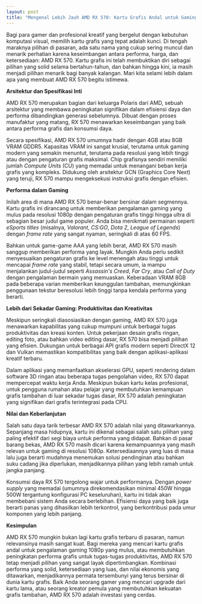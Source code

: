 ```yaml
---
layout: post
title: "Mengenal Lebih Jauh AMD RX 570: Kartu Grafis Andal untuk Gaming dan Produktivitas"
---
```


Bagi para gamer dan profesional kreatif yang bergelut dengan kebutuhan komputasi visual, memilih kartu grafis yang tepat adalah kunci. Di tengah maraknya pilihan di pasaran, ada satu nama yang cukup sering muncul dan menarik perhatian karena keseimbangan antara performa, harga, dan ketersediaan: AMD RX 570. Kartu grafis ini telah membuktikan diri sebagai pilihan yang solid selama bertahun-tahun, dan bahkan hingga kini, ia masih menjadi pilihan menarik bagi banyak kalangan. Mari kita selami lebih dalam apa yang membuat AMD RX 570 begitu istimewa.

**Arsitektur dan Spesifikasi Inti**

AMD RX 570 merupakan bagian dari keluarga Polaris dari AMD, sebuah arsitektur yang membawa peningkatan signifikan dalam efisiensi daya dan performa dibandingkan generasi sebelumnya. Dibuat dengan proses manufaktur yang matang, RX 570 menawarkan keseimbangan yang baik antara performa grafis dan konsumsi daya.

Secara spesifikasi, AMD RX 570 umumnya hadir dengan 4GB atau 8GB VRAM GDDR5. Kapasitas VRAM ini sangat krusial, terutama untuk gaming modern yang semakin menuntut, terutama pada resolusi yang lebih tinggi atau dengan pengaturan grafis maksimal. Chip grafisnya sendiri memiliki jumlah *Compute Units* (CU) yang memadai untuk menangani beban kerja grafis yang kompleks. Didukung oleh arsitektur GCN (Graphics Core Next) yang teruji, RX 570 mampu mengeksekusi instruksi grafis dengan efisien.

**Performa dalam Gaming**

Inilah area di mana AMD RX 570 benar-benar bersinar dalam segmennya. Kartu grafis ini dirancang untuk memberikan pengalaman gaming yang mulus pada resolusi 1080p dengan pengaturan grafis tinggi hingga ultra di sebagian besar judul game populer. Anda bisa menikmati permainan seperti *eSports titles* (misalnya, *Valorant*, *CS:GO*, *Dota 2*, *League of Legends*) dengan *frame rate* yang sangat nyaman, seringkali di atas 60 FPS.

Bahkan untuk game-game AAA yang lebih berat, AMD RX 570 masih sanggup memberikan performa yang layak. Mungkin Anda perlu sedikit menyesuaikan pengaturan grafis ke level menengah atau tinggi untuk mencapai *frame rate* yang stabil, tetapi secara umum, ia mampu menjalankan judul-judul seperti *Assassin's Creed*, *Far Cry*, atau *Call of Duty* dengan pengalaman bermain yang memuaskan. Keberadaan VRAM 8GB pada beberapa varian memberikan keunggulan tambahan, memungkinkan penggunaan tekstur beresolusi lebih tinggi tanpa kendala performa yang berarti.

**Lebih dari Sekadar Gaming: Produktivitas dan Kreativitas**

Meskipun seringkali diasosiasikan dengan gaming, AMD RX 570 juga menawarkan kapabilitas yang cukup mumpuni untuk berbagai tugas produktivitas dan kreasi konten. Untuk pekerjaan desain grafis ringan, editing foto, atau bahkan video editing dasar, RX 570 bisa menjadi pilihan yang efisien. Dukungan untuk berbagai API grafis modern seperti DirectX 12 dan Vulkan memastikan kompatibilitas yang baik dengan aplikasi-aplikasi kreatif terbaru.

Dalam aplikasi yang memanfaatkan akselerasi GPU, seperti rendering dalam software 3D ringan atau beberapa tugas pengolahan video, RX 570 dapat mempercepat waktu kerja Anda. Meskipun bukan kartu kelas profesional, untuk pengguna rumahan atau pelajar yang membutuhkan kemampuan grafis tambahan di luar sekadar tugas dasar, RX 570 adalah peningkatan yang signifikan dari grafis terintegrasi pada CPU.

**Nilai dan Keberlanjutan**

Salah satu daya tarik terbesar AMD RX 570 adalah nilai yang ditawarkannya. Sepanjang masa hidupnya, kartu ini dikenal sebagai salah satu pilihan yang paling efektif dari segi biaya untuk performa yang didapat. Bahkan di pasar barang bekas, AMD RX 570 masih dicari karena kemampuannya yang masih relevan untuk gaming di resolusi 1080p. Ketersediaannya yang luas di masa lalu juga berarti mudahnya menemukan solusi pendinginan atau bahkan suku cadang jika diperlukan, menjadikannya pilihan yang lebih ramah untuk jangka panjang.

Konsumsi daya RX 570 tergolong wajar untuk performanya. Dengan *power supply* yang memadai (umumnya direkomendasikan minimal 450W hingga 500W tergantung konfigurasi PC keseluruhan), kartu ini tidak akan membebani sistem Anda secara berlebihan. Efisiensi daya yang baik juga berarti panas yang dihasilkan lebih terkontrol, yang berkontribusi pada umur komponen yang lebih panjang.

**Kesimpulan**

AMD RX 570 mungkin bukan lagi kartu grafis terbaru di pasaran, namun relevansinya masih sangat kuat. Bagi mereka yang mencari kartu grafis andal untuk pengalaman gaming 1080p yang mulus, atau membutuhkan peningkatan performa grafis untuk tugas-tugas produktivitas, AMD RX 570 tetap menjadi pilihan yang sangat layak dipertimbangkan. Kombinasi performa yang solid, ketersediaan yang luas, dan nilai ekonomis yang ditawarkan, menjadikannya permata tersembunyi yang terus bersinar di dunia kartu grafis. Baik Anda seorang gamer yang mencari upgrade dari kartu lama, atau seorang kreator pemula yang membutuhkan kekuatan grafis tambahan, AMD RX 570 adalah investasi yang cerdas.
